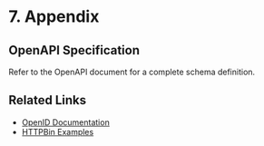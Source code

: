 # 7. Appendix

## OpenAPI Specification
Refer to the OpenAPI document for a complete schema definition.

## Related Links
- [OpenID Documentation](https://openid.net/)
- [HTTPBin Examples](https://httpbin.org/)